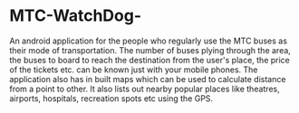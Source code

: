 # MTC-WatchDog-
An android application for the people who regularly use the MTC buses as their mode of transportation. The number of buses plying through the area, the buses to board to reach the destination from the user's place, the price of the tickets etc. can be known just with your mobile phones. The application also has in built maps which can be used to calculate distance from a point to other. It also lists out nearby popular places like theatres, airports, hospitals, recreation spots etc using the GPS.
